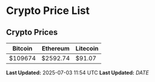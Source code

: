 # Crypto Price List

## Crypto Prices
| Bitcoin | Ethereum | Litecoin |
| ------- | -------- | -------- |
| $109674 | $2592.74 | $91.07 |
**Last Updated:** 2025-07-03 11:54 UTC
**Last Updated:** $DATE$
